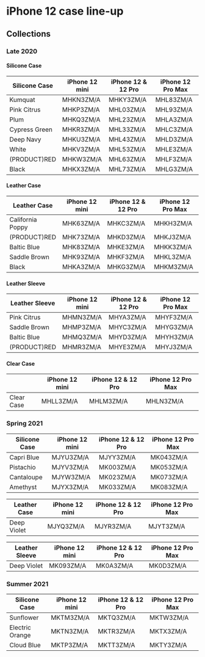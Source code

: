 # iPhone 12 case line-up

## Collections

### Late 2020

#### Silicone Case

| Silicone Case | iPhone 12 mini | iPhone 12 & 12 Pro | iPhone 12 Pro Max |
| ------------- | -------------- | ------------------ | ----------------- |
| Kumquat       | MHKN3ZM/A      | MHKY3ZM/A          | MHL83ZM/A         |
| Pink Citrus   | MHKP3ZM/A      | MHL03ZM/A          | MHL93ZM/A         |
| Plum          | MHKQ3ZM/A      | MHL23ZM/A          | MHLA3ZM/A         |
| Cypress Green | MHKR3ZM/A      | MHL33ZM/A          | MHLC3ZM/A         |
| Deep Navy     | MHKU3ZM/A      | MHL43ZM/A          | MHLD3ZM/A         |
| White         | MHKV3ZM/A      | MHL53ZM/A          | MHLE3ZM/A         |
| (PRODUCT)RED  | MHKW3ZM/A      | MHL63ZM/A          | MHLF3ZM/A         |
| Black         | MHKX3ZM/A      | MHL73ZM/A          | MHLG3ZM/A         |

#### Leather Case

| Leather Case     | iPhone 12 mini | iPhone 12 & 12 Pro | iPhone 12 Pro Max |
| ---------------- | -------------- | ------------------ | ----------------- |
| California Poppy | MHK63ZM/A      | MHKC3ZM/A          | MHKH3ZM/A         |
| (PRODUCT)RED     | MHK73ZM/A      | MHKD3ZM/A          | MHKJ3ZM/A         |
| Baltic Blue      | MHK83ZM/A      | MHKE3ZM/A          | MHKK3ZM/A         |
| Saddle Brown     | MHK93ZM/A      | MHKF3ZM/A          | MHKL3ZM/A         |
| Black            | MHKA3ZM/A      | MHKG3ZM/A          | MHKM3ZM/A         |

#### Leather Sleeve

| Leather Sleeve | iPhone 12 mini | iPhone 12 & 12 Pro | iPhone 12 Pro Max |
| -------------- | -------------- | ------------------ | ----------------- |
| Pink Citrus    | MHMN3ZM/A      | MHYA3ZM/A          | MHYF3ZM/A         |
| Saddle Brown   | MHMP3ZM/A      | MHYC3ZM/A          | MHYG3ZM/A         |
| Baltic Blue    | MHMQ3ZM/A      | MHYD3ZM/A          | MHYH3ZM/A         |
| (PRODUCT)RED   | MHMR3ZM/A      | MHYE3ZM/A          | MHYJ3ZM/A         |

#### Clear Case

|            | iPhone 12 mini | iPhone 12 & 12 Pro | iPhone 12 Pro Max |
| ---------- | -------------- | ------------------ | ----------------- |
| Clear Case | MHLL3ZM/A      | MHLM3ZM/A          | MHLN3ZM/A         |

### Spring 2021

| Silicone Case | iPhone 12 mini | iPhone 12 & 12 Pro | iPhone 12 Pro Max |
| ------------- | -------------- | ------------------ | ----------------- |
| Capri Blue    | MJYU3ZM/A      | MJYY3ZM/A          | MK043ZM/A         |
| Pistachio     | MJYV3ZM/A      | MK003ZM/A          | MK053ZM/A         |
| Cantaloupe    | MJYW3ZM/A      | MK023ZM/A          | MK073ZM/A         |
| Amethyst      | MJYX3ZM/A      | MK033ZM/A          | MK083ZM/A         |

| Leather Case | iPhone 12 mini | iPhone 12 & 12 Pro | iPhone 12 Pro Max |
| ------------ | -------------- | ------------------ | ----------------- |
| Deep Violet  | MJYQ3ZM/A      | MJYR3ZM/A          | MJYT3ZM/A         |

| Leather Sleeve | iPhone 12 mini | iPhone 12 & 12 Pro | iPhone 12 Pro Max |
| -------------- | -------------- | ------------------ | ----------------- |
| Deep Violet    | MK093ZM/A      | MK0A3ZM/A          | MK0D3ZM/A         |

### Summer 2021

| Silicone Case   | iPhone 12 mini | iPhone 12 & 12 Pro | iPhone 12 Pro Max |
| --------------- | -------------- | ------------------ | ----------------- |
| Sunflower       | MKTM3ZM/A      | MKTQ3ZM/A          | MKTW3ZM/A         |
| Electric Orange | MKTN3ZM/A      | MKTR3ZM/A          | MKTX3ZM/A         |
| Cloud Blue      | MKTP3ZM/A      | MKTT3ZM/A          | MKTY3ZM/A         |
